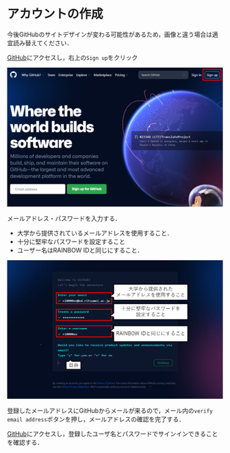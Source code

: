 # アカウントの作成

今後GitHubのサイトデザインが変わる可能性があるため，画像と違う場合は適宜読み替えてください．

[GitHub](https://github.com/)にアクセスし，右上の`Sign up`をクリック

![](./create_account_imgs/1.png)

メールアドレス・パスワードを入力する．
- 大学から提供されているメールアドレスを使用すること．
- 十分に堅牢なパスワードを設定すること
- ユーザー名はRAINBOW IDと同じにすること．

![](./create_account_imgs/2.png)

登録したメールアドレスにGitHubからメールが来るので，メール内の`verify email address`ボタンを押し，メールアドレスの確認を完了する．

[GitHub](https://github.com/)にアクセスし，登録したユーザ名とパスワードでサインインできることを確認する．
